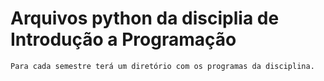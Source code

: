 # Arquivos python da disciplia  de Introdução a Programação

    Para cada semestre terá um diretório com os programas da disciplina.
